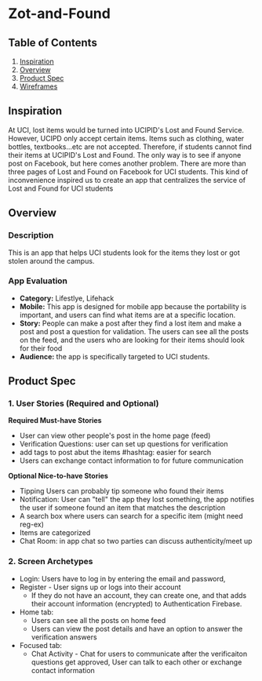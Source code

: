 # Zot-and-Found

## Table of Contents
1. [Inspiration](#Inspiration)
1. [Overview](#Overview)
2. [Product Spec](#Product-Spec)
3. [Wireframes](#Wireframes)

## Inspiration
At UCI, lost items would be turned into UCIPID's Lost and Found Service. However, UCIPD only accept certain items. Items such as clothing, water bottles, textbooks...etc are not accepted. Therefore, if students cannot find their items at UCIPID's Lost and Found. The only way is to see if anyone post on Facebook, but here comes another problem. There are more than three pages of Lost and Found on Facebook for UCI students. This kind of inconvenience inspired us to create an app that centralizes the service of Lost and Found for UCI students

## Overview
### Description
This is an app that helps UCI students look for the items they lost or got stolen around the campus. 

### App Evaluation
- **Category:**  Lifestlye, Lifehack
- **Mobile:** This app is designed for mobile app because the portability is important, and users can find what items are at a specific location. 
- **Story:** People can make a post after they find a lost item and make a post and post a question for validation. The users can see all the posts on the feed, and the users who are looking for their items should look for their food
- **Audience:** the app is specifically targeted to UCI students.

## Product Spec
### 1. User Stories (Required and Optional)

**Required Must-have Stories**

* User can view other people's post in the home page (feed)
* Verification Questions: user can set up questions for verification
* add tags to post abut the items #hashtag: easier for search
* Users can exchange contact information to for future communication

**Optional Nice-to-have Stories**

* Tipping Users can probably tip someone who found their items
* Notification: User can "tell" the app they lost something, the app notifies the user if someone found an item that matches the description
* A search box where users can search for a specific item (might need reg-ex)
* Items are categorized 
* Chat Room: in app chat so two parties can discuss authenticity/meet up 

### 2. Screen Archetypes

* Login: Users have to log in by entering the email and password, 
* Register - User signs up or logs into their account
  * If they do not have an account, they can create one, and that adds their account information (encrypted) to Authentication   Firebase.
* Home tab: 
  * Users can see all the posts on home feed 
  * Users can view the post details and have an option to answer the verification answers
* Focused tab: 
  * Chat Activity - Chat for users to communicate after the verificaiton questions get approved, User can talk to each other    or exchange contact information
